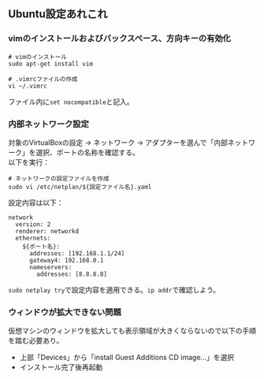 ## Ubuntu設定あれこれ

### vimのインストールおよびバックスペース、方向キーの有効化
```
# vimのインストール
sudo apt-get install vim
```
```
# .vimrcファイルの作成
vi ~/.vimrc
```
ファイル内に`set nocompatible`と記入。

### 内部ネットワーク設定
対象のVirtualBoxの設定 -> ネットワーク -> アダプターを選んで「内部ネットワーク」を選択、ポートの名称を確認する。  
以下を実行：
```
# ネットワークの設定ファイルを作成
sudo vi /etc/netplan/${設定ファイル名}.yaml
``` 
設定内容は以下：
```
network
  version: 2
  renderer: networkd
  ethernets:
    ${ポート名}: 
      addresses: [192.168.1.1/24]
      gateway4: 192.168.0.1
      nameservers:
        addresses: [8.8.8.8]
```
`sudo netplay try`で設定内容を適用できる。`ip addr`で確認しよう。

### ウィンドウが拡大できない問題
仮想マシンのウィンドウを拡大しても表示領域が大きくならないので以下の手順を踏む必要あり。
- 上部「Devices」から「install Guest Additions CD image...」を選択
- インストール完了後再起動
